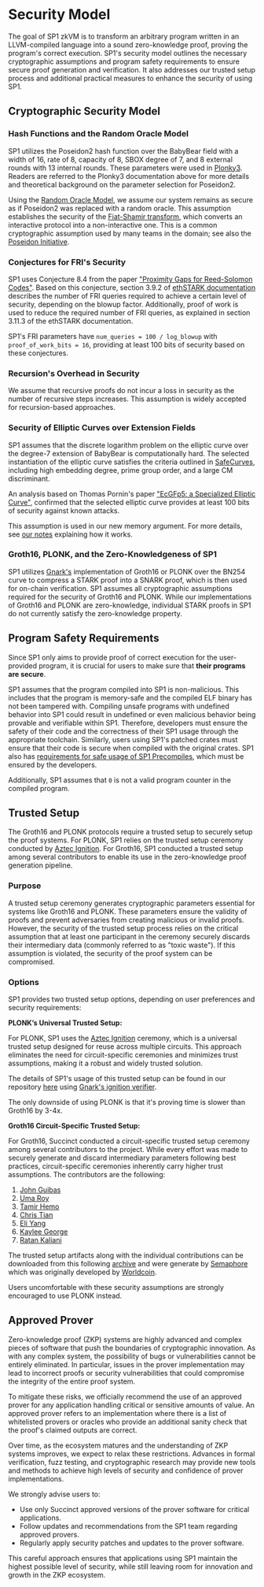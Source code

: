 # Security Model

The goal of SP1 zkVM is to transform an arbitrary program written in an LLVM-compiled language into a sound zero-knowledge proof, proving the program's correct execution. SP1's security model outlines the necessary cryptographic assumptions and program safety requirements to ensure secure proof generation and verification. It also addresses our trusted setup process and additional practical measures to enhance the security of using SP1.

## Cryptographic Security Model 

### Hash Functions and the Random Oracle Model

SP1 utilizes the Poseidon2 hash function over the BabyBear field with a width of 16, rate of 8, capacity of 8, SBOX degree of 7, and 8 external rounds with 13 internal rounds. These parameters were used in [Plonky3](https://github.com/Plonky3/Plonky3/blob/main/poseidon2/src/round_numbers.rs#L42). Readers are referred to the Plonky3 documentation above for more details and theoretical background on the parameter selection for Poseidon2. 

Using the [Random Oracle Model](https://en.wikipedia.org/wiki/Random_oracle), we assume our system remains as secure as if Poseidon2 was replaced with a random oracle. This assumption establishes the security of the [Fiat-Shamir transform](https://en.wikipedia.org/wiki/Fiat%E2%80%93Shamir_heuristic), which converts an interactive protocol into a non-interactive one. This is a common cryptographic assumption used by many teams in the domain; see also the [Poseidon Initiative](https://www.poseidon-initiative.info/). 

### Conjectures for FRI's Security

SP1 uses Conjecture 8.4 from the paper ["Proximity Gaps for Reed-Solomon Codes"](https://eprint.iacr.org/2020/654.pdf). Based on this conjecture, section 3.9.2 of [ethSTARK documentation](https://eprint.iacr.org/2021/582.pdf) describes the number of FRI queries required to achieve a certain level of security, depending on the blowup factor. Additionally, proof of work is used to reduce the required number of FRI queries, as explained in section 3.11.3 of the ethSTARK documentation.

SP1's FRI parameters have `num_queries = 100 / log_blowup` with `proof_of_work_bits = 16`, providing at least 100 bits of security based on these conjectures.

### Recursion's Overhead in Security

We assume that recursive proofs do not incur a loss in security as the number of recursive steps increases. This assumption is widely accepted for recursion-based approaches. 

### Security of Elliptic Curves over Extension Fields

SP1 assumes that the discrete logarithm problem on the elliptic curve over the degree-7 extension of BabyBear is computationally hard. The selected instantiation of the elliptic curve satisfies the criteria outlined in [SafeCurves](https://safecurves.cr.yp.to/index.html), including high embedding degree, prime group order, and a large CM discriminant. 

An analysis based on Thomas Pornin's paper ["EcGFp5: a Specialized Elliptic Curve"](https://eprint.iacr.org/2022/274.pdf), confirmed that the selected elliptic curve provides at least 100 bits of security against known attacks.

This assumption is used in our new memory argument. For more details, see [our notes](.../../../../../static/SP1_Turbo_Memory_Argument.pdf) explaining how it works.

### Groth16, PLONK, and the Zero-Knowledgeness of SP1

SP1 utilizes [Gnark's](https://github.com/Consensys/gnark) implementation of Groth16 or PLONK over the BN254 curve to compress a STARK proof into a SNARK proof, which is then used for on-chain verification. SP1 assumes all cryptographic assumptions required for the security of Groth16 and PLONK. While our implementations of Groth16 and PLONK are zero-knowledge, individual STARK proofs in SP1 do not currently satisfy the zero-knowledge property.

## Program Safety Requirements

Since SP1 only aims to provide proof of correct execution for the user-provided program, it is crucial for users to make sure that **their programs are secure**. 

SP1 assumes that the program compiled into SP1 is non-malicious. This includes that the program is memory-safe and the compiled ELF binary has not been tampered with. Compiling unsafe programs with undefined behavior into SP1 could result in undefined or even malicious behavior being provable and verifiable within SP1. Therefore, developers must ensure the safety of their code and the correctness of their SP1 usage through the appropriate toolchain. Similarly, users using SP1's patched crates must ensure that their code is secure when compiled with the original crates. SP1 also has [requirements for safe usage of SP1 Precompiles](./safe-precompile-usage.md), which must be ensured by the developers.

Additionally, SP1 assumes that `0` is not a valid program counter in the compiled program.

## Trusted Setup

The Groth16 and PLONK protocols require a trusted setup to securely setup the proof systems. For PLONK, SP1 relies on the trusted setup ceremony conducted by [Aztec Ignition](https://github.com/AztecProtocol/ignition-verification). For Groth16, SP1 conducted a trusted setup among several contributors to enable its use in the zero-knowledge proof generation pipeline.

### Purpose

A trusted setup ceremony generates cryptographic parameters essential for systems like Groth16 and PLONK. These parameters ensure the validity of proofs and prevent adversaries from creating malicious or invalid proofs. However, the security of the trusted setup process relies on the critical assumption that at least one participant in the ceremony securely discards their intermediary data (commonly referred to as "toxic waste"). If this assumption is violated, the security of the proof system can be compromised.

### Options

SP1 provides two trusted setup options, depending on user preferences and security requirements:

**PLONK’s Universal Trusted Setup:**

For PLONK, SP1 uses the [Aztec Ignition](https://aztec.network/blog/announcing-ignition) ceremony, which is a universal trusted setup designed for reuse across multiple circuits. This approach eliminates the need for circuit-specific ceremonies and minimizes trust assumptions, making it a robust and widely trusted solution.

The details of SP1's usage of this trusted setup can be found in our repository [here](https://github.com/succinctlabs/sp1/blob/dev/crates/recursion/gnark-ffi/go/sp1/trusted_setup/trusted_setup.go) using [Gnark's ignition verifier](https://github.com/Consensys/gnark-ignition-verifier).

The only downside of using PLONK is that it's proving time is slower than Groth16 by 3-4x.

**Groth16 Circuit-Specific Trusted Setup:**

For Groth16, Succinct conducted a circuit-specific trusted setup ceremony among several contributors to the project. While every effort was made to securely generate and discard intermediary parameters following best practices, circuit-specific ceremonies inherently carry higher trust assumptions. The contributors are the following:

1. [John Guibas](https://github.com/jtguibas)
2. [Uma Roy](https://github.com/puma314)
3. [Tamir Hemo](https://github.com/tamirhemo)
4. [Chris Tian](https://github.com/ctian1)
5. [Eli Yang](https://github.com/eliy10)
6. [Kaylee George](https://github.com/kayleegeorge)
7. [Ratan Kaliani](https://github.com/ratankaliani)

The trusted setup artifacts along with the individual contributions can be downloaded from this following [archive](https://sp1-circuits.s3.us-east-2.amazonaws.com/v4.0.0-rc.3-trusted-setup.tar.gz) and were generate by [Semaphore](https://github.com/jtguibas/semaphore-gnark-11/tree/john/gnark-11) which was originally developed by [Worldcoin](https://world.org/). 

Users uncomfortable with these security assumptions are strongly encouraged to use PLONK instead.

## Approved Prover

Zero-knowledge proof (ZKP) systems are highly advanced and complex pieces of software that push the boundaries of cryptographic innovation. As with any complex system, the possibility of bugs or vulnerabilities cannot be entirely eliminated. In particular, issues in the prover implementation may lead to incorrect proofs or security vulnerabilities that could compromise the integrity of the entire proof system.

To mitigate these risks, we officially recommend the use of an approved prover for any application handling critical or sensitive amounts of value. An approved prover refers to an implementation where there is a list of whitelisted provers or oracles who provide an additional sanity check that the proof's claimed outputs are correct.

Over time, as the ecosystem matures and the understanding of ZKP systems improves, we expect to relax these restrictions. Advances in formal verification, fuzz testing, and cryptographic research may provide new tools and methods to achieve high levels of security and confidence of prover implementations.

We strongly advise users to:

- Use only Succinct approved versions of the prover software for critical applications.
- Follow updates and recommendations from the SP1 team regarding approved provers.
- Regularly apply security patches and updates to the prover software.

This careful approach ensures that applications using SP1 maintain the highest possible level of security, while still leaving room for innovation and growth in the ZKP ecosystem.